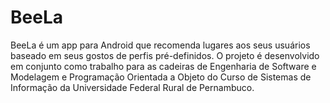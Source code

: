 # BeeLa

BeeLa é um app para Android que recomenda lugares  aos seus usuários baseado em seus gostos de perfis pré-definidos. O projeto é desenvolvido em conjunto como trabalho para as cadeiras de Engenharia de Software e Modelagem e Programação Orientada a Objeto do Curso de Sistemas de Informação da Universidade Federal Rural de Pernambuco.
